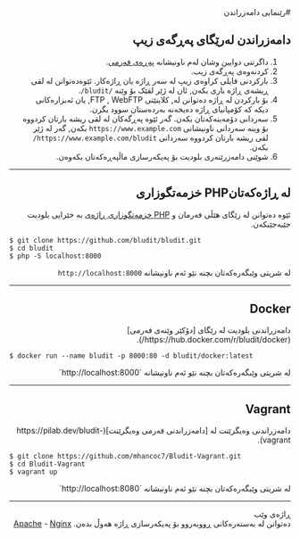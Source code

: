 <div dir="rtl">
#رێنمایی دامەزراندن
<!-- position: 3 -->

<h2 id="installation-from-zip-file">دامەزراندن لەرێگای پەڕگەی زیپ</h2>

1. داگرتنی دوایین وشان لەم ناونیشانە [پەڕەی فەرمی](https://www.bludit.com).
2. کردنەوەی پەڕگەی زیب.
3. بارکردنی فایلی کراوەی زیپ لە سەر ڕاژە یان ڕاژەکار. ئێوەدەتوانن لە لقی ڕیشەی ڕاژە باری بکەن, ئان لە ژێر لقێک بۆ وێنە `/bludit/`.
4. بۆ بارکردن لە ڕاژە دەتوانن لە, کلاینێتی FTP , WebFTP, یان ئەبزارەکانی دیکە کە کۆمپانیای ڕاژە دەیخەنە بەردەستان سوود بگرن.
4. سەردانی دۆمەینەکەتان بکەن. گەر ئێوە پەڕگەکان لە لقی ریشە بارتان کردووە بۆ وینە سەردانی ناونیشانی `https://www.example.com` بکەن, گەر لە ژێر لقی ریشە بارتان کردووە سەردانی `https://www.example.com/bludit/` بکەن.
5. شوێنی دامەزرێنەری بلودیت بۆ پەیکەرسازی ماڵپەڕەکەتان بکەوەن.

---

<h2 id="php-built-in-web-server"> لە ڕاژەکەتانPHP خزمەتگوزاری</h2>

ئێوە دەتوانن لە رێگای هێڵی فەرمان و  [PHP خزمەتگوزاری ڕاژەی](https://www.php.net/manual/en/features.commandline.webserver.php) بە خێرایی بلودیت جێبەجێبکەن.
</div>

```
$ git clone https://github.com/bludit/bludit.git
$ cd bludit
$ php -S localhost:8000
```

<div dir="rtl">
  
لە شریتی وێبگەرەکەتان بچنە نێو ئەم ناونیشانە `http://localhost:8000`

---

<h2 id="docker">Docker</h2>
دامەزراندنی بلودیت لە رێگای [دۆکێر وێنەی فەرمی](https://hub.docker.com/r/bludit/docker/).

</div>

```
$ docker run --name bludit -p 8000:80 -d bludit/docker:latest
```
<div dir="rtl">
لە شریتی وێبگەرەکەتان بچنە نێو ئەم ناونیشانە `http://localhost:8000`
</div>

---

<div dir="rtl">
<h2 id="vagrant">Vagrant</h2>
دامەزراندنی وەیگرێنت لە  [دامەزراندنی فەرمی وەیگرێنت](https://pilab.dev/bludit-vagrant).
  
</div>

```
$ git clone https://github.com/mhancoc7/Bludit-Vagrant.git
$ cd Bludit-Vagrant
$ vagrant up
```

<div dir="rtl">
لە شریتی وێبگەرەکەتان بچنە نێو ئەم ناونیشانە `http://localhost:8080`
</div>

---

<div dir="rtl">
<div class="note">
<div class="title">ڕاژەی وێب</div>
دەتوانن لە بەستەرەکانی ڕووبەروو بۆ پەیکەرسازی ڕاژە هەوڵ بدەن. <a href="https://docs.bludit.com/en/webservers/apache">Apache</a> - <a href="https://docs.bludit.com/en/webservers/nginx">Nginx</a>
</div>
</div>
